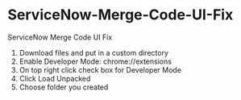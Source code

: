 # ServiceNow-Merge-Code-UI-Fix
ServiceNow Merge Code UI Fix
1) Download files and put in a custom directory
2) Enable Developer Mode:
chrome://extensions
3) On top right click check box for Developer Mode
4) Click Load Unpacked
5) Choose folder you created
